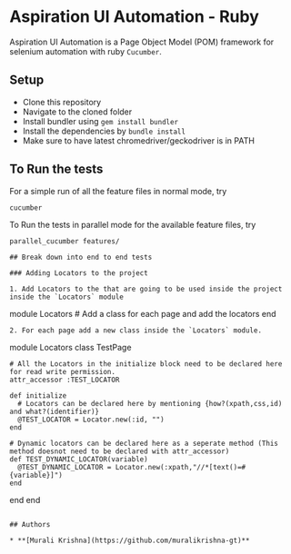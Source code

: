 # Aspiration UI Automation - Ruby

Aspiration UI Automation is a Page Object Model (POM) framework for selenium automation with ruby `Cucumber`.


## Setup
* Clone this repository
* Navigate to the cloned folder
* Install bundler using `gem install bundler`
* Install the dependencies by `bundle install`
* Make sure to have latest chromedriver/geckodriver is in PATH

## To Run the tests
For a simple run of all the feature files in normal mode, try
```
cucumber
```
To Run the tests in parallel mode for the available feature files, try

```
parallel_cucumber features/ 

## Break down into end to end tests

### Adding Locators to the project

1. Add Locators to the that are going to be used inside the project inside the `Locators` module
```
module Locators
	# Add a class for each page and add the locators
end
```
2. For each page add a new class inside the `Locators` module.

```
module Locators
  class TestPage

    # All the Locators in the initialize block need to be declared here for read write permission.
    attr_accessor :TEST_LOCATOR

    def initialize
      # Locators can be declared here by mentioning {how?(xpath,css,id) and what?(identifier)}
      @TEST_LOCATOR = Locator.new(:id, "")
    end

    # Dynamic locators can be declared here as a seperate method (This method doesnot need to be declared with attr_accessor)
    def TEST_DYNAMIC_LOCATOR(variable)
      @TEST_DYNAMIC_LOCATOR = Locator.new(:xpath,"//*[text()=#{variable}]")
    end

  end
end
```

## Authors

* **[Murali Krishna](https://github.com/muralikrishna-gt)**

